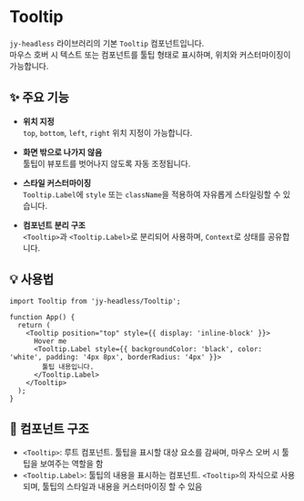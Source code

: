 # Tooltip

`jy-headless` 라이브러리의 기본 `Tooltip` 컴포넌트입니다.  
마우스 호버 시 텍스트 또는 컴포넌트를 툴팁 형태로 표시하며, 위치와 커스터마이징이 가능합니다.

## ✨ 주요 기능

- **위치 지정**  
  `top`, `bottom`, `left`, `right` 위치 지정이 가능합니다.

- **화면 밖으로 나가지 않음**  
  툴팁이 뷰포트를 벗어나지 않도록 자동 조정됩니다.

- **스타일 커스터마이징**  
  `Tooltip.Label`에 `style` 또는 `className`을 적용하여 자유롭게 스타일링할 수 있습니다.

- **컴포넌트 분리 구조**  
  `<Tooltip>`과 `<Tooltip.Label>`로 분리되어 사용하며, `Context`로 상태를 공유합니다.

## 💡 사용법

```tsx
import Tooltip from 'jy-headless/Tooltip';

function App() {
  return (
    <Tooltip position="top" style={{ display: 'inline-block' }}>
      Hover me
      <Tooltip.Label style={{ backgroundColor: 'black', color: 'white', padding: '4px 8px', borderRadius: '4px' }}>
        툴팁 내용입니다.
      </Tooltip.Label>
    </Tooltip>
  );
}
```

## 🧩 컴포넌트 구조

- `<Tooltip>`: 루트 컴포넌트. 툴팁을 표시할 대상 요소를 감싸며, 마우스 오버 시 툴팁을 보여주는 역할을 함
- `<Tooltip.Label>`: 툴팁의 내용을 표시하는 컴포넌트. `<Tooltip>`의 자식으로 사용되며, 툴팁의 스타일과 내용을 커스터마이징 할 수 있음
